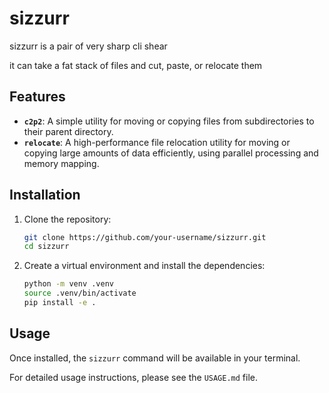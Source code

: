 # sizzurr

sizzurr is a pair of very sharp cli shear  

it can take a fat stack of files and cut, paste, or relocate them

## Features

- **`c2p2`**: A simple utility for moving or copying files from subdirectories to their parent directory.
- **`relocate`**: A high-performance file relocation utility for moving or copying large amounts of data efficiently, using parallel processing and memory mapping.

## Installation

1.  Clone the repository:

    ```bash
    git clone https://github.com/your-username/sizzurr.git
    cd sizzurr
    ```

2.  Create a virtual environment and install the dependencies:

    ```bash
    python -m venv .venv
    source .venv/bin/activate
    pip install -e .
    ```

## Usage

Once installed, the `sizzurr` command will be available in your terminal.

For detailed usage instructions, please see the `USAGE.md` file.
